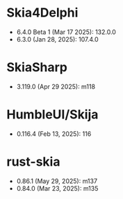 # Skia4Delphi

- 6.4.0 Beta 1 (Mar 17 2025): 132.0.0
- 6.3.0 (Jan 28, 2025): 107.4.0

# SkiaSharp

- 3.119.0 (Apr 29 2025): m118

# HumbleUI/Skija

- 0.116.4 (Feb 13, 2025): 116

# rust-skia

- 0.86.1 (May 29, 2025): m137
- 0.84.0 (Mar 23, 2025): m135
